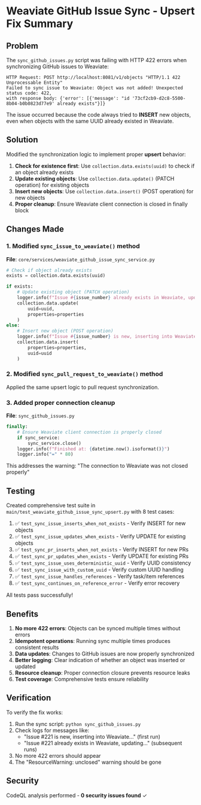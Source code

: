 # Weaviate GitHub Issue Sync - Upsert Fix Summary

## Problem

The `sync_github_issues.py` script was failing with HTTP 422 errors when synchronizing GitHub issues to Weaviate:

```
HTTP Request: POST http://localhost:8081/v1/objects "HTTP/1.1 422 Unprocessable Entity"
Failed to sync issue to Weaviate: Object was not added! Unexpected status code: 422, 
with response body: {'error': [{'message': "id '73cf2cb9-d2c8-5500-8b04-b0b0823d77e9' already exists"}]}
```

The issue occurred because the code always tried to **INSERT** new objects, even when objects with the same UUID already existed in Weaviate.

## Solution

Modified the synchronization logic to implement proper **upsert** behavior:

1. **Check for existence first**: Use `collection.data.exists(uuid)` to check if an object already exists
2. **Update existing objects**: Use `collection.data.update()` (PATCH operation) for existing objects
3. **Insert new objects**: Use `collection.data.insert()` (POST operation) for new objects
4. **Proper cleanup**: Ensure Weaviate client connection is closed in finally block

## Changes Made

### 1. Modified `sync_issue_to_weaviate()` method
**File**: `core/services/weaviate_github_issue_sync_service.py`

```python
# Check if object already exists
exists = collection.data.exists(uuid)

if exists:
    # Update existing object (PATCH operation)
    logger.info(f"Issue #{issue_number} already exists in Weaviate, updating...")
    collection.data.update(
        uuid=uuid,
        properties=properties
    )
else:
    # Insert new object (POST operation)
    logger.info(f"Issue #{issue_number} is new, inserting into Weaviate...")
    collection.data.insert(
        properties=properties,
        uuid=uuid
    )
```

### 2. Modified `sync_pull_request_to_weaviate()` method
Applied the same upsert logic to pull request synchronization.

### 3. Added proper connection cleanup
**File**: `sync_github_issues.py`

```python
finally:
    # Ensure Weaviate client connection is properly closed
    if sync_service:
        sync_service.close()
    logger.info(f"Finished at: {datetime.now().isoformat()}")
    logger.info("=" * 80)
```

This addresses the warning: "The connection to Weaviate was not closed properly"

## Testing

Created comprehensive test suite in `main/test_weaviate_github_issue_sync_upsert.py` with 8 test cases:

1. ✅ `test_sync_issue_inserts_when_not_exists` - Verify INSERT for new objects
2. ✅ `test_sync_issue_updates_when_exists` - Verify UPDATE for existing objects
3. ✅ `test_sync_pr_inserts_when_not_exists` - Verify INSERT for new PRs
4. ✅ `test_sync_pr_updates_when_exists` - Verify UPDATE for existing PRs
5. ✅ `test_sync_issue_uses_deterministic_uuid` - Verify UUID consistency
6. ✅ `test_sync_issue_with_custom_uuid` - Verify custom UUID handling
7. ✅ `test_sync_issue_handles_references` - Verify task/item references
8. ✅ `test_sync_continues_on_reference_error` - Verify error recovery

All tests pass successfully!

## Benefits

1. **No more 422 errors**: Objects can be synced multiple times without errors
2. **Idempotent operations**: Running sync multiple times produces consistent results
3. **Data updates**: Changes to GitHub issues are now properly synchronized
4. **Better logging**: Clear indication of whether an object was inserted or updated
5. **Resource cleanup**: Proper connection closure prevents resource leaks
6. **Test coverage**: Comprehensive tests ensure reliability

## Verification

To verify the fix works:

1. Run the sync script: `python sync_github_issues.py`
2. Check logs for messages like:
   - "Issue #221 is new, inserting into Weaviate..." (first run)
   - "Issue #221 already exists in Weaviate, updating..." (subsequent runs)
3. No more 422 errors should appear
4. The "ResourceWarning: unclosed" warning should be gone

## Security

CodeQL analysis performed - **0 security issues found** ✓
